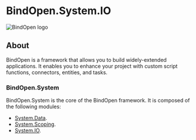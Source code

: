 # BindOpen.System.IO

![BindOpen logo](https://storage.bindopen.org/img/logos/logo_bindopen.png)


## About

BindOpen is a framework that allows you to build widely-extended applications. It enables you to enhance your project with custom script functions, connectors, entities, and tasks.

### BindOpen.System

BindOpen.System is the core of the BindOpen framework. It is composed of the following modules:

* [System.Data](https://github.com/bindopen/BindOpen.System/blob/master/docs/bindopen-system-data.md).
* [System.Scoping](https://github.com/bindopen/BindOpen.System/blob/master/docs/bindopen-system-scoping.md).
* [System.IO](https://github.com/bindopen/BindOpen.System/blob/master/docs/bindopen-system-io.md).
